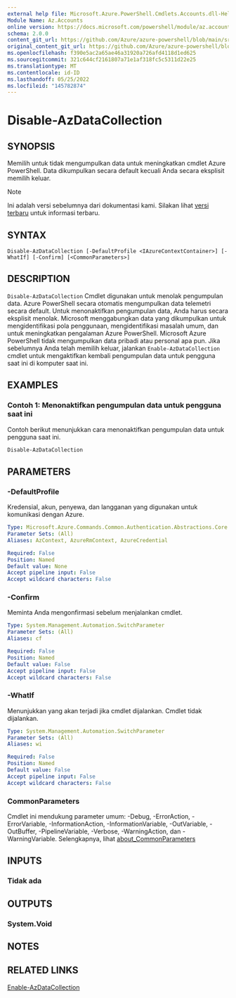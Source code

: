 ```yaml
---
external help file: Microsoft.Azure.PowerShell.Cmdlets.Accounts.dll-Help.xml
Module Name: Az.Accounts
online version: https://docs.microsoft.com/powershell/module/az.accounts/disable-azdatacollection
schema: 2.0.0
content_git_url: https://github.com/Azure/azure-powershell/blob/main/src/Accounts/Accounts/help/Disable-AzDataCollection.md
original_content_git_url: https://github.com/Azure/azure-powershell/blob/main/src/Accounts/Accounts/help/Disable-AzDataCollection.md
ms.openlocfilehash: f390e5ac2a65ae46a31920a726afd4118d1ed625
ms.sourcegitcommit: 321c644cf2161807a71e1af318fc5c5311d22e25
ms.translationtype: MT
ms.contentlocale: id-ID
ms.lasthandoff: 05/25/2022
ms.locfileid: "145782874"
---
```

# Disable-AzDataCollection

## SYNOPSIS
Memilih untuk tidak mengumpulkan data untuk meningkatkan cmdlet Azure PowerShell. Data dikumpulkan secara default kecuali Anda secara eksplisit memilih keluar.

> [!NOTE]
>Ini adalah versi sebelumnya dari dokumentasi kami. Silakan lihat [versi terbaru](/powershell/module/az.accounts/disable-azdatacollection) untuk informasi terbaru.

## SYNTAX

```
Disable-AzDataCollection [-DefaultProfile <IAzureContextContainer>] [-WhatIf] [-Confirm] [<CommonParameters>]
```

## DESCRIPTION

`Disable-AzDataCollection` Cmdlet digunakan untuk menolak pengumpulan data. Azure PowerShell secara otomatis mengumpulkan data telemetri secara default. Untuk menonaktifkan pengumpulan data, Anda harus secara eksplisit menolak. Microsoft menggabungkan data yang dikumpulkan untuk mengidentifikasi pola penggunaan, mengidentifikasi masalah umum, dan untuk meningkatkan pengalaman Azure PowerShell. Microsoft Azure PowerShell tidak mengumpulkan data pribadi atau personal apa pun. Jika sebelumnya Anda telah memilih keluar, jalankan `Enable-AzDataCollection` cmdlet untuk mengaktifkan kembali pengumpulan data untuk pengguna saat ini di komputer saat ini.

## EXAMPLES

### Contoh 1: Menonaktifkan pengumpulan data untuk pengguna saat ini

Contoh berikut menunjukkan cara menonaktifkan pengumpulan data untuk pengguna saat ini.

```powershell
Disable-AzDataCollection
```

## PARAMETERS

### -DefaultProfile

Kredensial, akun, penyewa, dan langganan yang digunakan untuk komunikasi dengan Azure.

```yaml
Type: Microsoft.Azure.Commands.Common.Authentication.Abstractions.Core.IAzureContextContainer
Parameter Sets: (All)
Aliases: AzContext, AzureRmContext, AzureCredential

Required: False
Position: Named
Default value: None
Accept pipeline input: False
Accept wildcard characters: False
```

### -Confirm

Meminta Anda mengonfirmasi sebelum menjalankan cmdlet.

```yaml
Type: System.Management.Automation.SwitchParameter
Parameter Sets: (All)
Aliases: cf

Required: False
Position: Named
Default value: False
Accept pipeline input: False
Accept wildcard characters: False
```

### -WhatIf

Menunjukkan yang akan terjadi jika cmdlet dijalankan. Cmdlet tidak dijalankan.

```yaml
Type: System.Management.Automation.SwitchParameter
Parameter Sets: (All)
Aliases: wi

Required: False
Position: Named
Default value: False
Accept pipeline input: False
Accept wildcard characters: False
```

### CommonParameters
Cmdlet ini mendukung parameter umum: -Debug, -ErrorAction, -ErrorVariable, -InformationAction, -InformationVariable, -OutVariable, -OutBuffer, -PipelineVariable, -Verbose, -WarningAction, dan -WarningVariable. Selengkapnya, lihat [about_CommonParameters](http://go.microsoft.com/fwlink/?LinkID=113216)

## INPUTS

### Tidak ada

## OUTPUTS

### System.Void

## NOTES

## RELATED LINKS

[Enable-AzDataCollection](./Enable-AzDataCollection.md)
